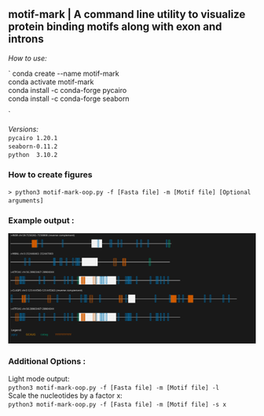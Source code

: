 ## motif-mark | A command line utility to visualize protein binding motifs along with exon and introns    

*How to use:*   

` 
conda create --name motif-mark    
conda activate motif-mark   
conda install -c conda-forge pycairo  
conda install -c conda-forge seaborn

` 



*Versions:*     
`pycairo 1.20.1`   
`seaborn-0.11.2`   
`python  3.10.2`   

### How to create figures   

`> python3 motif-mark-oop.py -f [Fasta file] -m [Motif file] [Optional arguments]`   

### Example output : 

![Example Output](test_files/Figure_1.png)  


### Additional Options :

 Light mode output:   
`python3 motif-mark-oop.py -f [Fasta file] -m [Motif file] -l`  
Scale the nucleotides by a factor x:   
`python3 motif-mark-oop.py -f [Fasta file] -m [Motif file] -s x`
